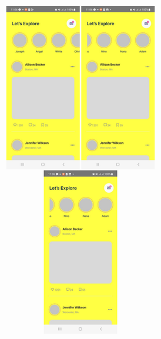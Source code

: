 
<p align="center">
  <img src="docs/images/SocialMediaRN2024_1.jpg" width="200" />
  <img src="docs/images/SocialMediaRN2024_2.jpg" width="200" />
  <img src="docs/images/SocialMediaRN2024_2.jpg" width="200" />
</p>
